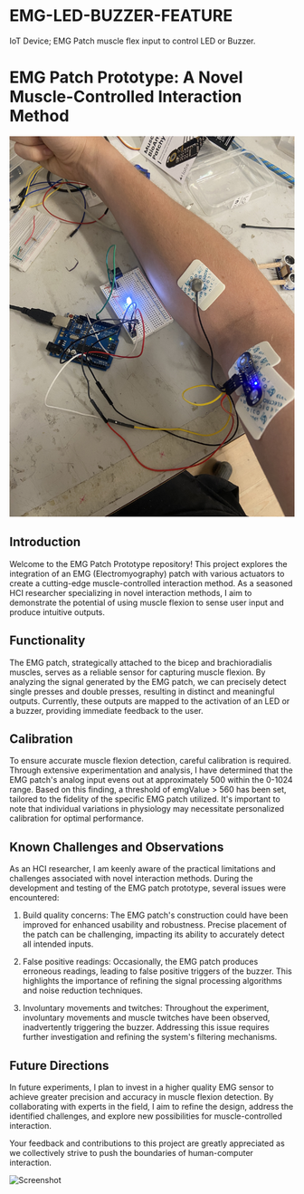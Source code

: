 # EMG-LED-BUZZER-FEATURE
IoT Device; EMG Patch muscle flex input to control LED or Buzzer.
# EMG Patch Prototype: A Novel Muscle-Controlled Interaction Method

![Screenshot](EMG-ARM.JPG)

## Introduction
Welcome to the EMG Patch Prototype repository! This project explores the integration of an EMG (Electromyography) patch with various actuators to create a cutting-edge muscle-controlled interaction method. As a seasoned HCI researcher specializing in novel interaction methods, I aim to demonstrate the potential of using muscle flexion to sense user input and produce intuitive outputs.

## Functionality
The EMG patch, strategically attached to the bicep and brachioradialis muscles, serves as a reliable sensor for capturing muscle flexion. By analyzing the signal generated by the EMG patch, we can precisely detect single presses and double presses, resulting in distinct and meaningful outputs. Currently, these outputs are mapped to the activation of an LED or a buzzer, providing immediate feedback to the user.

## Calibration
To ensure accurate muscle flexion detection, careful calibration is required. Through extensive experimentation and analysis, I have determined that the EMG patch's analog input evens out at approximately 500 within the 0-1024 range. Based on this finding, a threshold of emgValue > 560 has been set, tailored to the fidelity of the specific EMG patch utilized. It's important to note that individual variations in physiology may necessitate personalized calibration for optimal performance.

## Known Challenges and Observations
As an HCI researcher, I am keenly aware of the practical limitations and challenges associated with novel interaction methods. During the development and testing of the EMG patch prototype, several issues were encountered:

1. Build quality concerns: The EMG patch's construction could have been improved for enhanced usability and robustness. Precise placement of the patch can be challenging, impacting its ability to accurately detect all intended inputs.

2. False positive readings: Occasionally, the EMG patch produces erroneous readings, leading to false positive triggers of the buzzer. This highlights the importance of refining the signal processing algorithms and noise reduction techniques.

3. Involuntary movements and twitches: Throughout the experiment, involuntary movements and muscle twitches have been observed, inadvertently triggering the buzzer. Addressing this issue requires further investigation and refining the system's filtering mechanisms.

## Future Directions
In future experiments, I plan to invest in a higher quality EMG sensor to achieve greater precision and accuracy in muscle flexion detection. By collaborating with experts in the field, I aim to refine the design, address the identified challenges, and explore new possibilities for muscle-controlled interaction.

Your feedback and contributions to this project are greatly appreciated as we collectively strive to push the boundaries of human-computer interaction.

![Screenshot](EMG.gif)

